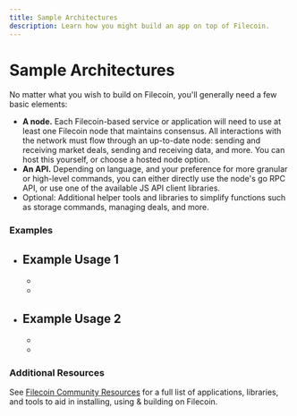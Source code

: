 ```yaml
---
title: Sample Architectures
description: Learn how you might build an app on top of Filecoin.
---
```


# Sample Architectures

No matter what you wish to build on Filecoin, you'll generally need a few basic elements:

- **A node.** Each Filecoin-based service or application will need to use at least one Filecoin node that maintains consensus. All interactions with the network must flow through an up-to-date node: sending and receiving market deals, sending and receiving data, and more. You can host this yourself, or choose a hosted node option.
- **An API.** Depending on language, and your preference for more granular or high-level commands, you can either directly use the node's go RPC API, or use one of the available JS API client libraries.
- Optional: Additional helper tools and libraries to simplify functions such as storage commands, managing deals, and more.

### Examples

- Example Usage 1
  - 
  - 
  - 
- Example Usage 2
  - 
  - 
  - 

### Additional Resources

See [Filecoin Community Resources](https://github.com/filecoin-project/docs/wiki#community-resources) for a full list of applications, libraries, and tools to aid in installing, using & building on Filecoin.
